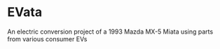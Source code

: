 # EVata
An electric conversion project of a 1993 Mazda MX-5 Miata using parts from various consumer EVs
